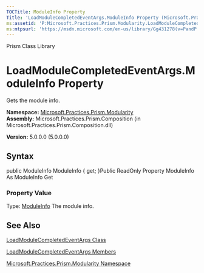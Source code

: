 ```yaml
---
TOCTitle: ModuleInfo Property
Title: 'LoadModuleCompletedEventArgs.ModuleInfo Property (Microsoft.Practices.Prism.Modularity)'
ms:assetid: 'P:Microsoft.Practices.Prism.Modularity.LoadModuleCompletedEventArgs.ModuleInfo'
ms:mtpsurl: 'https://msdn.microsoft.com/en-us/library/Gg431278(v=PandP.50)'
---
```


Prism Class Library

LoadModuleCompletedEventArgs.ModuleInfo Property
====================================================

Gets the module info.

**Namespace:** [Microsoft.Practices.Prism.Modularity](https://msdn.microsoft.com/n:microsoft.practices.prism.modularity)
**Assembly:** Microsoft.Practices.Prism.Composition (in Microsoft.Practices.Prism.Composition.dll)

**Version:** 5.0.0.0 (5.0.0.0)

## Syntax


<span id="syntaxToggle"></span>public ModuleInfo ModuleInfo { get; }Public ReadOnly Property ModuleInfo As ModuleInfo Get
### Property Value

Type: [ModuleInfo](https://msdn.microsoft.com/t:microsoft.practices.prism.modularity.moduleinfo)
The module info.

See Also
--------


[LoadModuleCompletedEventArgs Class](https://msdn.microsoft.com/t:microsoft.practices.prism.modularity.loadmodulecompletedeventargs)

[LoadModuleCompletedEventArgs Members](https://msdn.microsoft.com/allmembers.t:microsoft.practices.prism.modularity.loadmodulecompletedeventargs)

[Microsoft.Practices.Prism.Modularity Namespace](https://msdn.microsoft.com/n:microsoft.practices.prism.modularity)
